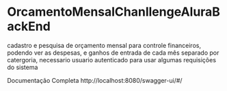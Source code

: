 # OrcamentoMensalChanllengeAluraBackEnd
cadastro e pesquisa de orçamento mensal para controle financeiros, podendo ver as despesas, e ganhos de entrada de cada mês  separado por catergoria,
necessario usuario autenticado para usar algumas requisições do sistema

Documentação Completa
http://localhost:8080/swagger-ui/#/
